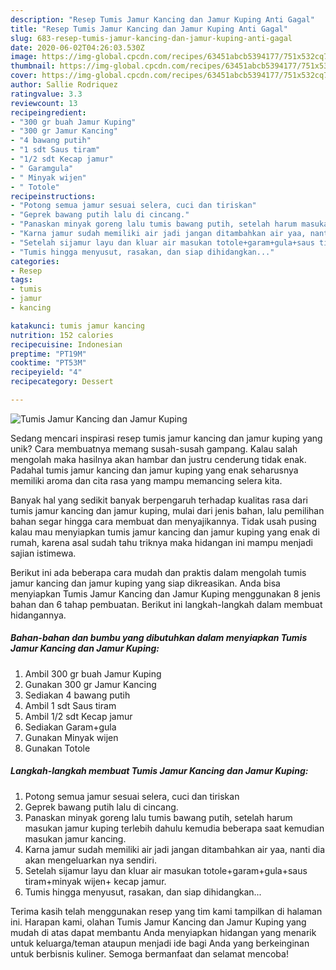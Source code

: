 ```yaml
---
description: "Resep Tumis Jamur Kancing dan Jamur Kuping Anti Gagal"
title: "Resep Tumis Jamur Kancing dan Jamur Kuping Anti Gagal"
slug: 683-resep-tumis-jamur-kancing-dan-jamur-kuping-anti-gagal
date: 2020-06-02T04:26:03.530Z
image: https://img-global.cpcdn.com/recipes/63451abcb5394177/751x532cq70/tumis-jamur-kancing-dan-jamur-kuping-foto-resep-utama.jpg
thumbnail: https://img-global.cpcdn.com/recipes/63451abcb5394177/751x532cq70/tumis-jamur-kancing-dan-jamur-kuping-foto-resep-utama.jpg
cover: https://img-global.cpcdn.com/recipes/63451abcb5394177/751x532cq70/tumis-jamur-kancing-dan-jamur-kuping-foto-resep-utama.jpg
author: Sallie Rodriquez
ratingvalue: 3.3
reviewcount: 13
recipeingredient:
- "300 gr buah Jamur Kuping"
- "300 gr Jamur Kancing"
- "4 bawang putih"
- "1 sdt Saus tiram"
- "1/2 sdt Kecap jamur"
- " Garamgula"
- " Minyak wijen"
- " Totole"
recipeinstructions:
- "Potong semua jamur sesuai selera, cuci dan tiriskan"
- "Geprek bawang putih lalu di cincang."
- "Panaskan minyak goreng lalu tumis bawang putih, setelah harum masukan jamur kuping terlebih dahulu kemudia beberapa saat kemudian masukan jamur kancing."
- "Karna jamur sudah memiliki air jadi jangan ditambahkan air yaa, nanti dia akan mengeluarkan nya sendiri."
- "Setelah sijamur layu dan kluar air masukan totole+garam+gula+saus tiram+minyak wijen+ kecap jamur."
- "Tumis hingga menyusut, rasakan, dan siap dihidangkan..."
categories:
- Resep
tags:
- tumis
- jamur
- kancing

katakunci: tumis jamur kancing 
nutrition: 152 calories
recipecuisine: Indonesian
preptime: "PT19M"
cooktime: "PT53M"
recipeyield: "4"
recipecategory: Dessert

---
```



![Tumis Jamur Kancing dan Jamur Kuping](https://img-global.cpcdn.com/recipes/63451abcb5394177/751x532cq70/tumis-jamur-kancing-dan-jamur-kuping-foto-resep-utama.jpg)

Sedang mencari inspirasi resep tumis jamur kancing dan jamur kuping yang unik? Cara membuatnya memang susah-susah gampang. Kalau salah mengolah maka hasilnya akan hambar dan justru cenderung tidak enak. Padahal tumis jamur kancing dan jamur kuping yang enak seharusnya memiliki aroma dan cita rasa yang mampu memancing selera kita.



Banyak hal yang sedikit banyak berpengaruh terhadap kualitas rasa dari tumis jamur kancing dan jamur kuping, mulai dari jenis bahan, lalu pemilihan bahan segar hingga cara membuat dan menyajikannya. Tidak usah pusing kalau mau menyiapkan tumis jamur kancing dan jamur kuping yang enak di rumah, karena asal sudah tahu triknya maka hidangan ini mampu menjadi sajian istimewa.


Berikut ini ada beberapa cara mudah dan praktis dalam mengolah tumis jamur kancing dan jamur kuping yang siap dikreasikan. Anda bisa menyiapkan Tumis Jamur Kancing dan Jamur Kuping menggunakan 8 jenis bahan dan 6 tahap pembuatan. Berikut ini langkah-langkah dalam membuat hidangannya.

<!--inarticleads1-->

##### Bahan-bahan dan bumbu yang dibutuhkan dalam menyiapkan Tumis Jamur Kancing dan Jamur Kuping:

1. Ambil 300 gr buah Jamur Kuping
1. Gunakan 300 gr Jamur Kancing
1. Sediakan 4 bawang putih
1. Ambil 1 sdt Saus tiram
1. Ambil 1/2 sdt Kecap jamur
1. Sediakan  Garam+gula
1. Gunakan  Minyak wijen
1. Gunakan  Totole




<!--inarticleads2-->

##### Langkah-langkah membuat Tumis Jamur Kancing dan Jamur Kuping:

1. Potong semua jamur sesuai selera, cuci dan tiriskan
1. Geprek bawang putih lalu di cincang.
1. Panaskan minyak goreng lalu tumis bawang putih, setelah harum masukan jamur kuping terlebih dahulu kemudia beberapa saat kemudian masukan jamur kancing.
1. Karna jamur sudah memiliki air jadi jangan ditambahkan air yaa, nanti dia akan mengeluarkan nya sendiri.
1. Setelah sijamur layu dan kluar air masukan totole+garam+gula+saus tiram+minyak wijen+ kecap jamur.
1. Tumis hingga menyusut, rasakan, dan siap dihidangkan...




Terima kasih telah menggunakan resep yang tim kami tampilkan di halaman ini. Harapan kami, olahan Tumis Jamur Kancing dan Jamur Kuping yang mudah di atas dapat membantu Anda menyiapkan hidangan yang menarik untuk keluarga/teman ataupun menjadi ide bagi Anda yang berkeinginan untuk berbisnis kuliner. Semoga bermanfaat dan selamat mencoba!
